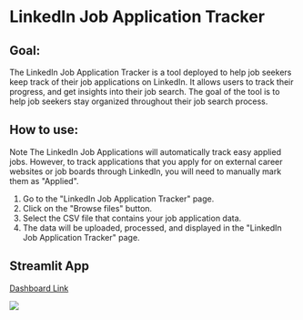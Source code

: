 # LinkedIn Job Application Tracker

## Goal:
The LinkedIn Job Application Tracker is a tool deployed to help job seekers keep track of their job applications on LinkedIn. It allows users to track their progress, and get insights into their job search. The goal of the tool is to help job seekers stay organized throughout their job search process.

## How to use:
Note The LinkedIn Job Applications will automatically track easy applied jobs. However, to track applications that you apply for on external career websites or job boards through LinkedIn, you will need to manually mark them as "Applied".

1. Go to the "LinkedIn Job Application Tracker" page.
2. Click on the "Browse files" button.
3. Select the CSV file that contains your job application data.
4. The data will be uploaded, processed, and displayed in the "LinkedIn Job Application Tracker" page.

## Streamlit App

[Dashboard Link](https://vishakbaburaj-linkedin-jobs-tracker.streamlit.app/)

![](https://github.com/VishakBaburaj/LinkedIn-Job-Application-Tracker/blob/master/images/Dashboard.png)
